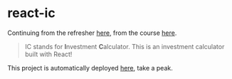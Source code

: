 # react-ic

Continuing from the refresher [here](https://github.com/daretodave/react-refresher), from the course [here](https://www.udemy.com/course/react-the-complete-guide-incl-redux/).

> IC stands for **I**nvestment **C**alculator. This is an investment calculator built with React!

This project is automatically deployed [here](https://react-ic.vercel.app/), take a peak.
    
